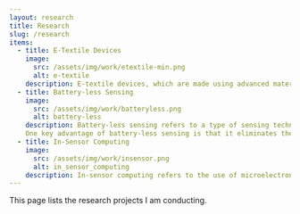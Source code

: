 ```yaml
---
layout: research
title: Research
slug: /research
items:
  - title: E-Textile Devices
    image:
      src: /assets/img/work/etextile-min.png
      alt: e-textile
    description: E-textile devices, which are made using advanced materials and fabrication techniques, are seen as the future of smart wearables due to their flexibility, comfort, and ease of deployment. Research in this field involves the development and characterization of materials, the design of functional devices, and the creation of fabric computing systems. My work in this area includes the investigation of material characterization, the design of embroidered antennas, and the development of fabric-based sensors. These devices offer a number of benefits over traditional wearables, including improved comfort, flexibility, and durability. As a result, they are being widely explored for use in a range of applications, including healthcare, fitness, and communication.
  - title: Battery-less Sensing
    image:
      src: /assets/img/work/batteryless.png
      alt: battery-less
    description: Battery-less sensing refers to a type of sensing technology that does not rely on batteries to operate. Instead, it relies on external sources of power to function. This can be particularly useful in situations where it is not practical or possible to replace or recharge batteries, such as in remote locations or in situations where the sensor needs to be left in place for an extended period of time.There are several different approaches to battery-less sensing, including the use of energy harvesting technologies such as solar panels or kinetic energy generators, as well as the use of wireless power transmission technologies.
    One key advantage of battery-less sensing is that it eliminates the need for maintenance or replacement of batteries, which can save time and money over the long term. Additionally, battery-less sensing can be more environmentally friendly, as it reduces the need for disposing of used batteries.Battery-less sensing is used in a wide range of applications, including environmental monitoring, structural health monitoring, and security systems. It is also being explored for use in the Internet of Things (IoT), where it could potentially enable the deployment of large numbers of sensors without the need for maintenance or battery replacement.
  - title: In-Sensor Computing
    image:
      src: /assets/img/work/insensor.png
      alt: in_sensor_computing
    description: In-sensor computing refers to the use of microelectronic devices within sensors to perform data processing and analysis tasks at or near the point of data collection. This approach can significantly reduce the amount of data that needs to be transmitted to a central processing unit, and can also enable real-time processing and decision-making.In-sensor computing is used in a wide range of applications, including environmental monitoring, industrial automation, and military and aerospace systems. It is particularly useful in situations where the data being collected is too large or complex to be transmitted effectively, or where real-time processing is required.There are several different approaches to in-sensor computing, including the use of microprocessors, microcontrollers, and field-programmable gate arrays (FPGAs). These devices allow sensors to perform a wide range of tasks, including data acquisition, data filtering, data fusion, and data analysis.
---
```


This page lists the research projects I am conducting.

<br />
<br />
